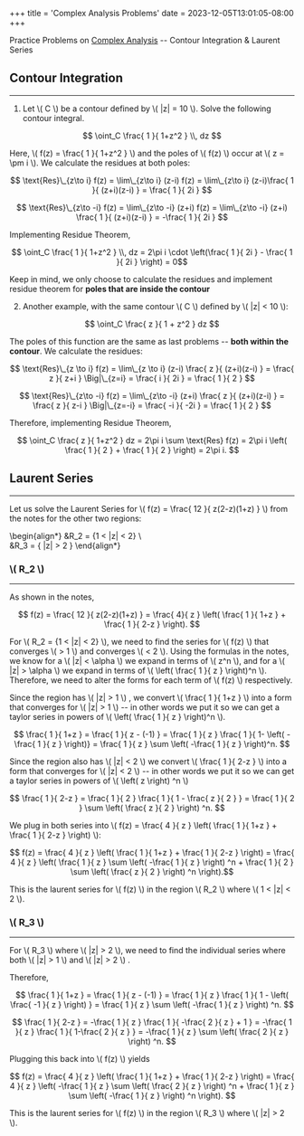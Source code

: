 +++
title = 'Complex Analysis Problems'
date = 2023-12-05T13:01:05-08:00
+++

Practice Problems on [Complex Analysis](https://dev-undergrad.dev/math121a/complex_analysis/) -- Contour Integration & Laurent Series 
<!--more--> 

## Contour Integration
---

1. Let \\( C \\) be a contour defined by \\( |z| = 10 \\). Solve the following
   contour integral.

$$ \oint_C \frac{ 1 }{ 1+z^2 } \\, dz $$ 

Here, \\( f(z) = \frac{ 1 }{ 1+z^2 }  \\) and the poles of \\( f(z) \\) occur
at \\( z = \pm i \\). We calculate the residues at both poles: 

$$ \text{Res}\_{z\to i} f(z) = \lim\_{z\to i} (z-i) f(z) = \lim\_{z\to i}
(z-i)\frac{ 1 }{ (z+i)(z-i) }  = \frac{ 1 }{ 2i }  $$

$$ \text{Res}\_{z\to -i} f(z) = \lim\_{z\to -i} (z+i) f(z) = \lim\_{z\to -i} (z+i) \frac{ 1 }{ (z+i)(z-i) } = -\frac{ 1 }{ 2i }  $$

Implementing Residue Theorem, 

$$ \oint_C \frac{ 1 }{ 1+z^2 } \\,  dz = 2\pi i \cdot \left(\frac{ 1 }{ 2i } - \frac{ 1 }{ 2i } \right) = 0$$

Keep in mind, we only choose to calculate the residues and implement residue
theorem for **poles that are inside the contour**

2. Another example, with the same contour \\( C \\) defined by \\( |z| < 10 \\): 

  
$$ \oint_C  \frac{ z }{ 1 + z^2 } dz $$ 

The poles of this function are the same as last problems -- **both within the
contour**. We calculate the residues: 

$$ \text{Res}\_{z \to i} f(z) = \lim\_{z \to i} (z-i) \frac{ z }{ (z+i)(z-i) }  = \frac{ z }{ z+i } \Big|\_{z=i} = \frac{ i }{ 2i } = \frac{ 1 }{ 2 }  $$

$$ \text{Res}\_{z\to -i} f(z) = \lim\_{z\to -i} (z+i) \frac{ z }{ (z+i)(z-i) } = \frac{ z }{ z-i } \Big|\_{z=-i} = \frac{ -i }{ -2i } = \frac{ 1 }{ 2 }  $$

Therefore, implementing Residue Theorem, 

$$ \oint_C \frac{ z }{ 1+z^2 } dz = 2\pi i \sum \text{Res} f(z) = 2\pi i \left( \frac{ 1 }{ 2 } + \frac{ 1 }{ 2 } \right) = 2\pi i. $$ 


## Laurent Series 
---

Let us solve the Laurent Series for \\( f(z) = \frac{ 12 }{ z(2-z)(1+z) }  \\) from the notes for the other two regions: 

\begin{align*}
    &R_2 = {1 < |z| < 2} \\\
    &R_3 = { |z| > 2 }
\end{align*}

### \\( R_2 \\) 
---


As shown in the notes,

$$ f(z) = \frac{ 12 }{ z(2-z)(1+z) } = \frac{ 4}{ z } \left( \frac{ 1 }{ 1+z } + \frac{ 1 }{ 2-z }  \right). $$

For \\( R_2 = {1 < |z| < 2} \\), we need to find the series for \\( f(z) \\)
that converges \\( > 1 \\) and converges \\( < 2 \\). Using the formulas in the
notes, we know for a \\( |z| < \alpha \\) we expand in terms of \\( z^n \\), and
for a \\( |z| > \alpha \\) we expand in terms of \\( \left( \frac{ 1 }{ z }  \right)^n  \\). Therefore, we need to alter the forms for each term of \\( f(z) \\) respectively. 

Since the region has \\( |z| > 1 \\) , we convert \\( \frac{ 1 }{ 1+z }  \\)
into a form that converges for \\( |z| > 1 \\) -- in other words we put it so
we can get a taylor series in powers of \\( \left( \frac{ 1 }{ z }  \right)^n \\).

$$ \frac{ 1 }{ 1+z } = \frac{ 1 }{ z - (-1) } = \frac{ 1 }{ z } \frac{ 1 }{ 1- \left( -\frac{ 1 }{ z }  \right)} = \frac{ 1 }{ z } \sum \left( -\frac{ 1 }{ z }  \right)^n.   $$

Since the region also has \\( |z| < 2 \\) we convert \\( \frac{ 1 }{ 2-z }  \\) into a form that converges for \\( |z| < 2 \\) -- in other words we put it so we can get a taylor series in powers of \\( \left( z \right) ^n \\) 

$$ \frac{ 1 }{ 2-z } = \frac{ 1 }{ 2 } \frac{ 1 }{ 1 - \frac{ z }{ 2 }  } = \frac{ 1 }{ 2 } \sum \left( \frac{ z }{ 2 }  \right) ^n.  $$

We plug in both series into \\( f(z) = \frac{ 4 }{ z } \left( \frac{ 1 }{ 1+z } + \frac{ 1 }{ 2-z }  \right)  \\): 

$$ f(z) = \frac{ 4 }{ z } \left( \frac{ 1 }{ 1+z } + \frac{ 1 }{ 2-z }  \right) = \frac{ 4 }{ z } \left( \frac{ 1 }{ z } \sum \left( -\frac{ 1 }{ z }  \right) ^n  + \frac{ 1 }{ 2 } \sum \left( \frac{ z }{ 2 }  \right) ^n \right).$$

This is the laurent series for \\( f(z) \\) in the region \\( R_2 \\) where \\( 1 < |z| < 2 \\). 

### \\( R_3 \\) 
---

For \\( R_3 \\) where \\( |z| > 2 \\), we need to find the individual series
where both \\( |z| > 1 \\) and \\( |z| > 2 \\) . 

Therefore, 

$$ \frac{ 1 }{ 1+z } = \frac{ 1 }{ z - (-1) } = \frac{ 1 }{ z } \frac{ 1 }{ 1 - \left( \frac{ -1 }{ z }  \right)  } = \frac{ 1 }{ z } \sum \left( -\frac{ 1 }{ z }  \right) ^n.  $$

$$ \frac{ 1 }{ 2-z } = -\frac{ 1 }{ z } \frac{ 1 }{ -\frac{ 2 }{ z } + 1 } = -\frac{ 1 }{ z } \frac{ 1 }{ 1-\frac{ 2 }{ z }  } = -\frac{ 1 }{ z } \sum \left( \frac{ 2 }{ z }  \right) ^n.  $$ 

Plugging this back into \\( f(z) \\) yields

$$ f(z) = \frac{ 4 }{ z } \left( \frac{ 1 }{ 1+z } + \frac{ 1 }{ 2-z }  \right) = \frac{ 4 }{ z } \left( -\frac{ 1 }{ z } \sum \left( \frac{ 2 }{ z }  \right) ^n + \frac{ 1 }{ z } \sum \left( -\frac{ 1 }{ z }  \right) ^n \right).  $$

This is the laurent series for \\( f(z) \\) in the region \\( R_3 \\) where \\( |z| > 2 \\). 



 

 

 

 

 

 


 

 



 






